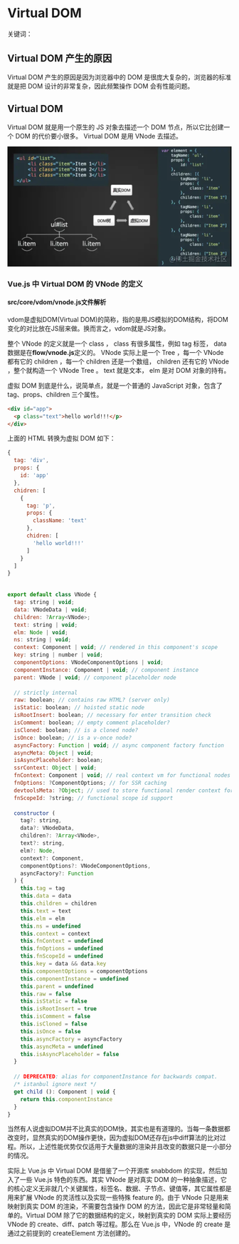 # Virtual DOM

关键词：

## Virtual DOM 产生的原因

Virtual DOM 产生的原因是因为浏览器中的 DOM 是很庞大复杂的，浏览器的标准就是把 DOM 设计的非常复杂，因此频繁操作 DOM 会有性能问题。

## Virtual DOM

Virtual DOM 就是用一个原生的 JS 对象去描述一个 DOM 节点，所以它比创建一个 DOM 的代价要小很多。 Virtual DOM 是用 VNode 去描述。

![](./image/DOM.png)

### Vue.js 中 Virtual DOM 的 VNode 的定义

#### src/core/vdom/vnode.js文件解析

vdom是虚拟DOM(Virtual DOM)的简称，指的是用JS模拟的DOM结构，将DOM变化的对比放在JS层来做。换而言之，vdom就是JS对象。

整个 VNode 的定义就是一个 class ， class 有很多属性，例如 tag 标签， data 数据是在**flow/vnode.js**定义的。 VNode 实际上是一个 Tree ，每一个 VNode 都有它的 children ，每一个 children 还是一个数组， children 还有它的 VNode ，整个就构造一个 VNode Tree 。 text 就是文本， elm 是对 DOM 对象的持有。

虚拟 DOM 到底是什么，说简单点，就是一个普通的 JavaScript 对象，包含了 tag、props、children 三个属性。

```html
<div id="app">
  <p class="text">hello world!!!</p>
</div>
```

上面的 HTML 转换为虚拟 DOM 如下：

```javascript
{
  tag: 'div',
  props: {
    id: 'app'
  },
  chidren: [
    {
      tag: 'p',
      props: {
        className: 'text'
      },
      chidren: [
        'hello world!!!'
      ]
    }
  ]
}
```

``` javascript

export default class VNode {
  tag: string | void;
  data: VNodeData | void;
  children: ?Array<VNode>;
  text: string | void;
  elm: Node | void;
  ns: string | void;
  context: Component | void; // rendered in this component's scope
  key: string | number | void;
  componentOptions: VNodeComponentOptions | void;
  componentInstance: Component | void; // component instance
  parent: VNode | void; // component placeholder node

  // strictly internal
  raw: boolean; // contains raw HTML? (server only)
  isStatic: boolean; // hoisted static node
  isRootInsert: boolean; // necessary for enter transition check
  isComment: boolean; // empty comment placeholder?
  isCloned: boolean; // is a cloned node?
  isOnce: boolean; // is a v-once node?
  asyncFactory: Function | void; // async component factory function
  asyncMeta: Object | void;
  isAsyncPlaceholder: boolean;
  ssrContext: Object | void;
  fnContext: Component | void; // real context vm for functional nodes
  fnOptions: ?ComponentOptions; // for SSR caching
  devtoolsMeta: ?Object; // used to store functional render context for devtools
  fnScopeId: ?string; // functional scope id support

  constructor (
    tag?: string,
    data?: VNodeData,
    children?: ?Array<VNode>,
    text?: string,
    elm?: Node,
    context?: Component,
    componentOptions?: VNodeComponentOptions,
    asyncFactory?: Function
  ) {
    this.tag = tag
    this.data = data
    this.children = children
    this.text = text
    this.elm = elm
    this.ns = undefined
    this.context = context
    this.fnContext = undefined
    this.fnOptions = undefined
    this.fnScopeId = undefined
    this.key = data && data.key
    this.componentOptions = componentOptions
    this.componentInstance = undefined
    this.parent = undefined
    this.raw = false
    this.isStatic = false
    this.isRootInsert = true
    this.isComment = false
    this.isCloned = false
    this.isOnce = false
    this.asyncFactory = asyncFactory
    this.asyncMeta = undefined
    this.isAsyncPlaceholder = false
  }

  // DEPRECATED: alias for componentInstance for backwards compat.
  /* istanbul ignore next */
  get child (): Component | void {
    return this.componentInstance
  }
}

```

当然有人说虚拟DOM并不比真实的DOM快，其实也是有道理的。当每一条数据都改变时，显然真实的DOM操作更快，因为虚拟DOM还存在js中diff算法的比对过程。所以，上述性能优势仅仅适用于大量数据的渲染并且改变的数据只是一小部分的情况。

实际上 Vue.js 中 Virtual DOM 是借鉴了一个开源库 snabbdom 的实现，然后加入了一些 Vue.js 特色的东西。其实 VNode 是对真实 DOM 的一种抽象描述，它的核心定义无非就几个关键属性，标签名、数据、子节点、键值等，其它属性都是用来扩展 VNode 的灵活性以及实现一些特殊 feature 的。由于 VNode 只是用来映射到真实 DOM 的渲染，不需要包含操作 DOM 的方法，因此它是非常轻量和简单的。Virtual DOM 除了它的数据结构的定义，映射到真实的 DOM 实际上要经历 VNode 的 create、diff、patch 等过程。那么在 Vue.js 中，VNode 的 create 是通过之前提到的 createElement 方法创建的。
